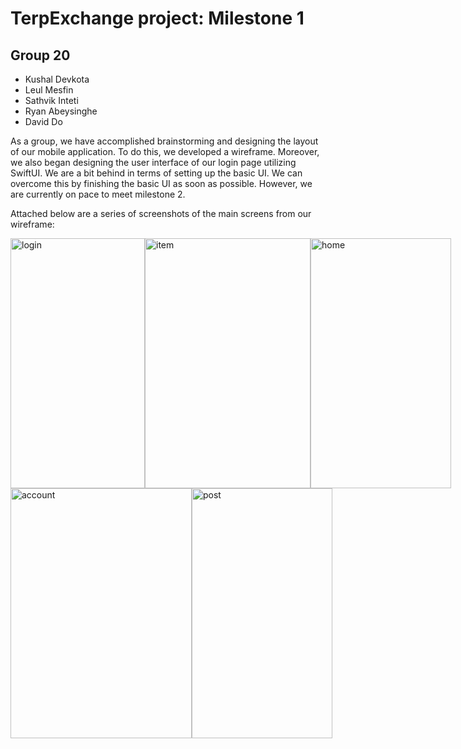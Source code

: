# TerpExchange project: Milestone 1

## Group 20
- Kushal Devkota
- Leul Mesfin
- Sathvik Inteti
- Ryan Abeysinghe
- David Do

As a group, we have accomplished brainstorming and designing the layout of our mobile application. To do this, we developed a wireframe. Moreover, we also began designing the user interface of our login page utilizing SwiftUI. We are a bit behind in terms of setting up the basic UI. We can overcome this by finishing the basic UI as soon as possible. However, we are currently on pace to meet milestone 2. 

Attached below are a series of screenshots of the main screens from our wireframe:

<div style="display: flex;">
  <img src="https://user-images.githubusercontent.com/96553874/226084686-0124c860-e490-430d-b5a5-9cc66a0dfa64.png" alt="login" width="215" height="400">
  <img alt="item" src ="https://user-images.githubusercontent.com/96553874/226084690-ccb03116-92d5-4376-9966-334c664bc043.png" width="265" height="400">
  <img alt="home" src="https://user-images.githubusercontent.com/96553874/226084917-42118616-0133-4d6b-b200-01f9c4f239ad.png" width="225" height="400">
</div>

<div style="display: flex;">
  <img alt="account" src ="https://user-images.githubusercontent.com/96553874/226084692-743d7b41-7971-4263-ac78-f10b1fbeeb0e.png" width="290" height="400">
  <img alt="post" src="https://user-images.githubusercontent.com/96553874/226084695-631c8a6c-0fd8-46d4-82b9-bfea2f297881.png" width="225" height="400">
</div>
